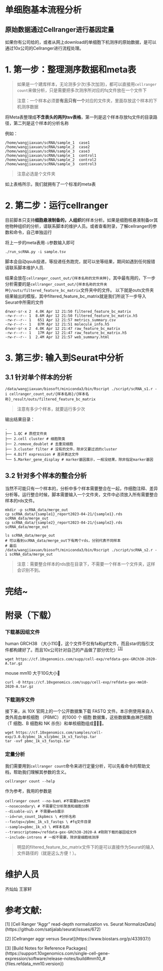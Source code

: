 
# 单细胞基本流程分析

## 原始数据通过Cellranger进行基因定量

如果你有公司给的，或者从网上download的单细胞下机测序的原始数据，是可以通过10x公司的Cellranger进行流程处理。

# 1. 第一步：整理测序数据和meta表

> 如果是一个建库样本，无论测多少次(多次加测)，都可以直接用`cellranger count`来做分析，只是需要把多次测序所对应的fq文件放在一个文件下
> 
> 注意：一个样本必须要**有且只有一个**对应的文件夹，里面存放这个样本的下机测序数据

将Meta表整理成**不含表头的两列tsv表格**，第一列是这个样本存放fq文件的目录路径，第二列是这个样本的分析名称

例如：
```shell
/home/wangjiaxuan/scRNA/sample_1  case1
/home/wangjiaxuan/scRNA/sample_2  case2
/home/wangjiaxuan/scRNA/sample_3  case3
/home/wangjiaxuan/scRNA/sample_1  control1
/home/wangjiaxuan/scRNA/sample_2  control2
/home/wangjiaxuan/scRNA/sample_3  control3
```
> 注意必选是个文件夹


如上表格所示，我们就拥有了一个标准的meta表

# 2. 第二步：运行cellranger

目前脚本只支持**细胞悬液制备的，人组织**的样本分析。如果是细胞核悬液制备or其他物种组织的分析，请联系脚本的维护人员。或者查看附录，了解cellranger的参数和命令，自己单独运行

将上一步的meta表用`-i`参数输入即可

```shell
./run_scRNA.py -i sample.tsv
```
脚本会自动qsub投递，等投递任务跑完，就可以坐等结果，期间如遇到任何报错请联系脚本维护人员.

结果会放在`cellranger_count_out/{样本名称的文件夹种}`，其中最有用的，下一步分析需要的是`cellranger_count_out/{样本名称的文件夹种}/outs/filtered_feature_bc_matrix`文件夹中的文件。
以下就是outs文件夹结果输出的模版，其中filtered_feature_bc_matrix就是我们所说下一步导入Seurat中所需的文件

```
drwxr-sr-x 2  4.0K Apr 12 21:50 filtered_feature_bc_matrix
-rw-r--r-- 1  8.6M Apr 12 21:50 filtered_feature_bc_matrix.h5
-rw-r--r-- 1   651 Apr 12 21:57 metrics_summary.csv
-rw-r--r-- 1   87M Apr 12 21:51 molecule_info.h5
drwxr-sr-x 2  4.0K Apr 12 21:47 raw_feature_bc_matrix
-rw-r--r-- 1   17M Apr 12 21:47 raw_feature_bc_matrix.h5
-rw-r--r-- 1  2.4M Apr 12 21:57 web_summary.html
```

# 3. 第三步: 输入到Seurat中分析

## 3.1 针对单个样本的分析

```
/data/wangjiaxuan/biosoft/miniconda3/bin/Rscript ./script/scRNA_s1.r -i cellranger_count_out/{样本名称}/{样本名称}_result/outs/filtered_feature_bc_matrix
```

> 注意有多少个样本，就要运行多少次

输出结果目录：

```
.
├── 1.QC # 质控文件夹
├── 2.cell cluster # 细胞聚类
├── 2.remove_doublet # 去重双细胞
├── 3.cluster filter # 没有的文件，除非又要过滤的cluster
├── 4.Diff expression # 差异表达文件
└── 5.Marker_gene_display # marker基因展示，一般没结果，除非指定marker基因
```

## 3.2 针对多个样本的整合分析

当然不可能只有一个样本的，分析中多个样本需要整合在一起，作细胞注释、差异分析等。运行整合时候，脚本需要输入一个文件夹，文件中必须放入所有需要整合样本的rds文件。

```
mkdir -p scRNA_data/merge_out
cp scRNA_data/{sample1}_report2023-04-21/{sample1}.rds scRNA_data/merge_out
cp scRNA_data/{sample2}_report2023-04-21/{sample2}.rds scRNA_data/merge_out

ls scRNA_data/merge_out
# 可以看到scRNA_data/merge_out下有两个rds，分别代表不同样本
# 最后
/data/wangjiaxuan/biosoft/miniconda3/bin/Rscript ./script/scRNA_s2.r -i scRNA_data/merge_out
```
> 注意：需要整合样本的rds放在目录下，不需要一个样本一个文件夹，这样会识别不到。

# 完结~

# 附录（下载）

### 下载基因组文件
human GRCH38 （大小11G:tea:，这个文件不仅有fa和gtf文件，而且star的指引文件都构建好了。而且10x公司针对自己的产品做了部分优化）<sup>[[3]](#ref03)</sup>

```
wget https://cf.10xgenomics.com/supp/cell-exp/refdata-gex-GRCh38-2020-A.tar.gz
```

mouse mm10 大于10G大小:tea:

```
curl -O https://cf.10xgenomics.com/supp/cell-exp/refdata-gex-mm10-2020-A.tar.gz
```

### 下载测序文件

接下来，从 10X 官网上的一个公开数据集下载 FASTQ 文件。本示例使用来自人类外周血单核细胞 （PBMC） 的1000 个 细胞 数据集，这些数据集由淋巴细胞（T 细胞、B 细胞和 NK 杀伤）和单核细胞组成:dart::dart::dart:。

```
wget https://cf.10xgenomics.com/samples/cell-exp/3.0.0/pbmc_1k_v3/pbmc_1k_v3_fastqs.tar
tar -xvf pbmc_1k_v3_fastqs.tar
```

### 定量分析

我们需要用到`cellranger count`命令来进行定量分析，可以先看命令的帮助文档，帮助我们理解其参数的含义。

```
cellranger count --help
```
作为参考，我用的参数是
```
cellranger count --no-bam\ #不需要bam文件
--nosecondary\ # 不需要它分析聚类和细胞分群
--disable-ui\ # 不需要web展示
--id=run_count_1kpbmcs \ #分析名称
--fastqs=/pbmc_1k_v3_fastqs \ #fq文件目录
--sample=pbmc_1k_v3 \ #样本名称
--transcriptome=/refdata-gex-GRCh38-2020-A #刚刚下载的基因组文件
--include-introns # 一般不需要，除非是细胞核测序
```

>  明显的filtered_feature_bc_matrix文件下的是可以直接作为Seurat的输入文件路径的（就是这么方便！）。

# 维护人员

齐灿灿 
王家轩

# 参考文献:

<p id = "ref01">[1] [Cell Ranger “Aggr” read-depth normalization vs. Seurat NormalizeData](https://github.com/satijalab/seurat/issues/672)

<p id = "ref02">[2] [Cellranger aggr versus Seurat](https://www.biostars.org/p/433937/)

<p id = "ref03">[3] [Build Notes for Reference Packages](https://support.10xgenomics.com/single-cell-gene-expression/software/release-notes/build#mm10_#{files.refdata_mm10.version})

